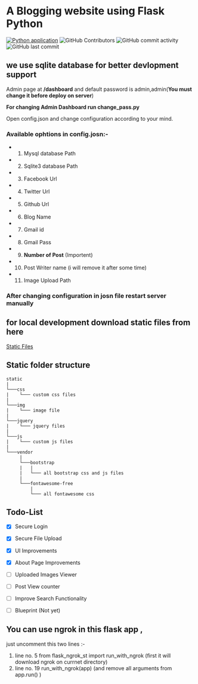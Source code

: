 # A Blogging website using Flask Python

 [![Python application](https://github.com/jakbin/flask-blog/actions/workflows/deploy.yml/badge.svg)](https://github.com/jakbin/flask-blog/actions/workflows/deploy.yml)
 ![GitHub Contributors](https://img.shields.io/github/contributors/jakbin/flask-blog)
 ![GitHub commit activity](https://img.shields.io/github/commit-activity/m/jakbin/flask-blog)
 ![GitHub last commit](https://img.shields.io/github/last-commit/jakbin/flask-blog)


## we use sqlite database for better devlopment support

Admin page at **/dashboard** and default password is admin,admin(**You must change it before deploy on server**)


**For changing Admin Dashboard run change_pass.py**

Open config.json and change configuration according to your mind.

### Available ophtions in config.josn:-

* 1. Mysql database Path
* 2. Sqlite3 database Path
* 3. Facebook Url
* 4. Twitter Url
* 5. Github Url
* 6. Blog Name
* 7. Gmail id 
* 8. Gmail Pass
* 9. **Number of Post** (Importent)
* 10. Post Writer name (i will remove it after some time)
* 11. Image Upload Path

### After changing configuration in josn file restart server manually 

## for local development download static files from here
[Static Files](https://drive.google.com/file/d/1aLLtI4DPhIZCpg6zLEXiUK5Trs8IH5Hy/view?usp=sharing)

## Static folder structure

```
static
|
└───css
|    └─── custom css files
|
└───img
|    └─── image file
|
└───jquery
|    └─── jquery files
|
└───js
|    └─── custom js files
|
└───vendor
     |
     └───bootstrap
     |   |
     |   └─── all bootstrap css and js files
     |
     └───fontawesome-free
         |
         └─── all fontawesome css
```

## Todo-List 

- [X] Secure Login 
- [X] Secure File Upload 
- [X] UI Improvements 
- [X] About Page Improvements
- [ ] Uploaded Images Viewer
- [ ] Post View counter 
- [ ] Improve Search Functionality
- [ ] Blueprint (Not yet)


## You can use ngrok in this flask app ,

just uncomment this two lines :- 
1. line no. 5 from flask_ngrok_st import run_with_ngrok (first it will download ngrok on currnet directory)
2. line no. 19 run_with_ngrok(app) (and remove all arguments from app.run() )